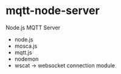 # mqtt-node-server
Node.js MQTT Server
+ node.js
+ mosca.js
+ mqtt.js
+ nodemon
+ wscat -> websocket connection module
